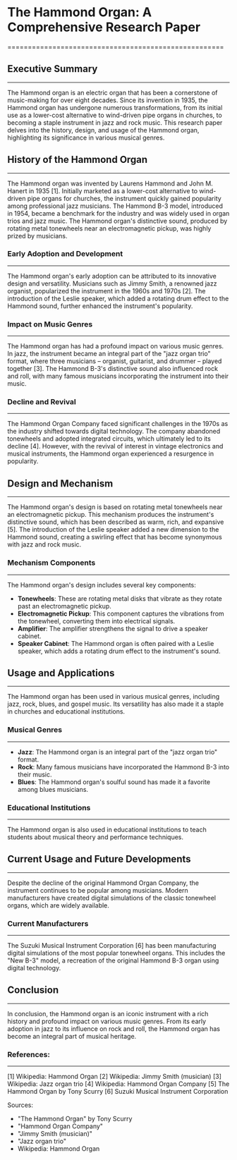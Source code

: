 # The Hammond Organ: A Comprehensive Research Paper
=====================================================

## Executive Summary
-------------------

The Hammond organ is an electric organ that has been a cornerstone of music-making for over eight decades. Since its invention in 1935, the Hammond organ has undergone numerous transformations, from its initial use as a lower-cost alternative to wind-driven pipe organs in churches, to becoming a staple instrument in jazz and rock music. This research paper delves into the history, design, and usage of the Hammond organ, highlighting its significance in various musical genres.

## History of the Hammond Organ
-----------------------------

The Hammond organ was invented by Laurens Hammond and John M. Hanert in 1935 [1]. Initially marketed as a lower-cost alternative to wind-driven pipe organs for churches, the instrument quickly gained popularity among professional jazz musicians. The Hammond B-3 model, introduced in 1954, became a benchmark for the industry and was widely used in organ trios and jazz music. The Hammond organ's distinctive sound, produced by rotating metal tonewheels near an electromagnetic pickup, was highly prized by musicians.

### Early Adoption and Development
-----------------------------------

The Hammond organ's early adoption can be attributed to its innovative design and versatility. Musicians such as Jimmy Smith, a renowned jazz organist, popularized the instrument in the 1960s and 1970s [2]. The introduction of the Leslie speaker, which added a rotating drum effect to the Hammond sound, further enhanced the instrument's popularity.

### Impact on Music Genres
-------------------------

The Hammond organ has had a profound impact on various music genres. In jazz, the instrument became an integral part of the "jazz organ trio" format, where three musicians – organist, guitarist, and drummer – played together [3]. The Hammond B-3's distinctive sound also influenced rock and roll, with many famous musicians incorporating the instrument into their music.

### Decline and Revival
----------------------

The Hammond Organ Company faced significant challenges in the 1970s as the industry shifted towards digital technology. The company abandoned tonewheels and adopted integrated circuits, which ultimately led to its decline [4]. However, with the revival of interest in vintage electronics and musical instruments, the Hammond organ experienced a resurgence in popularity.

## Design and Mechanism
------------------------

The Hammond organ's design is based on rotating metal tonewheels near an electromagnetic pickup. This mechanism produces the instrument's distinctive sound, which has been described as warm, rich, and expansive [5]. The introduction of the Leslie speaker added a new dimension to the Hammond sound, creating a swirling effect that has become synonymous with jazz and rock music.

### Mechanism Components
-------------------------

The Hammond organ's design includes several key components:

*   **Tonewheels**: These are rotating metal disks that vibrate as they rotate past an electromagnetic pickup.
*   **Electromagnetic Pickup**: This component captures the vibrations from the tonewheel, converting them into electrical signals.
*   **Amplifier**: The amplifier strengthens the signal to drive a speaker cabinet.
*   **Speaker Cabinet**: The Hammond organ is often paired with a Leslie speaker, which adds a rotating drum effect to the instrument's sound.

## Usage and Applications
-------------------------

The Hammond organ has been used in various musical genres, including jazz, rock, blues, and gospel music. Its versatility has also made it a staple in churches and educational institutions.

### Musical Genres
------------------

*   **Jazz**: The Hammond organ is an integral part of the "jazz organ trio" format.
*   **Rock**: Many famous musicians have incorporated the Hammond B-3 into their music.
*   **Blues**: The Hammond organ's soulful sound has made it a favorite among blues musicians.

### Educational Institutions
-------------------------

The Hammond organ is also used in educational institutions to teach students about musical theory and performance techniques.

## Current Usage and Future Developments
--------------------------------------------

Despite the decline of the original Hammond Organ Company, the instrument continues to be popular among musicians. Modern manufacturers have created digital simulations of the classic tonewheel organs, which are widely available.

### Current Manufacturers
-------------------------

The Suzuki Musical Instrument Corporation [6] has been manufacturing digital simulations of the most popular tonewheel organs. This includes the "New B-3" model, a recreation of the original Hammond B-3 organ using digital technology.

## Conclusion
----------

In conclusion, the Hammond organ is an iconic instrument with a rich history and profound impact on various music genres. From its early adoption in jazz to its influence on rock and roll, the Hammond organ has become an integral part of musical heritage.

### References:
----------------

[1] Wikipedia: Hammond Organ [2] Wikipedia: Jimmy Smith (musician) [3] Wikipedia: Jazz organ trio [4] Wikipedia: Hammond Organ Company [5] The Hammond Organ by Tony Scurry [6] Suzuki Musical Instrument Corporation

Sources:

*   "The Hammond Organ" by Tony Scurry
*   "Hammond Organ Company"
*   "Jimmy Smith (musician)"
*   "Jazz organ trio"
*   Wikipedia: Hammond Organ